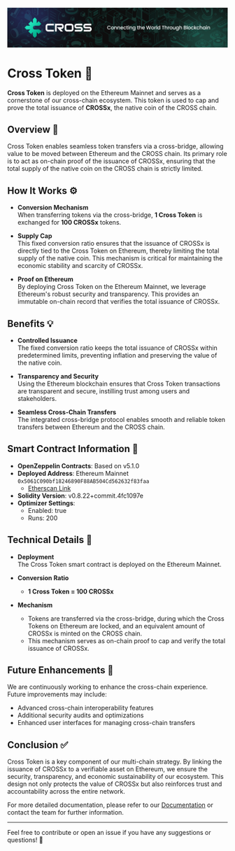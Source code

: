 ![CROSS: Connecting the World Through Blockchain](CROSS_Github_Banner.png)

# Cross Token 🔗

**Cross Token** is deployed on the Ethereum Mainnet and serves as a cornerstone of our cross-chain ecosystem. This token is used to cap and prove the total issuance of **CROSSx**, the native coin of the CROSS chain.

## Overview 📖

Cross Token enables seamless token transfers via a cross-bridge, allowing value to be moved between Ethereum and the CROSS chain. Its primary role is to act as on-chain proof of the issuance of CROSSx, ensuring that the total supply of the native coin on the CROSS chain is strictly limited.

## How It Works ⚙️

- **Conversion Mechanism**  
  When transferring tokens via the cross-bridge, **1 Cross Token** is exchanged for **100 CROSSx** tokens.

- **Supply Cap**  
  This fixed conversion ratio ensures that the issuance of CROSSx is directly tied to the Cross Token on Ethereum, thereby limiting the total supply of the native coin. This mechanism is critical for maintaining the economic stability and scarcity of CROSSx.

- **Proof on Ethereum**  
  By deploying Cross Token on the Ethereum Mainnet, we leverage Ethereum's robust security and transparency. This provides an immutable on-chain record that verifies the total issuance of CROSSx.

## Benefits 💡

- **Controlled Issuance**  
  The fixed conversion ratio keeps the total issuance of CROSSx within predetermined limits, preventing inflation and preserving the value of the native coin.

- **Transparency and Security**  
  Using the Ethereum blockchain ensures that Cross Token transactions are transparent and secure, instilling trust among users and stakeholders.

- **Seamless Cross-Chain Transfers**  
  The integrated cross-bridge protocol enables smooth and reliable token transfers between Ethereum and the CROSS chain.

## Smart Contract Information 📜

- **OpenZeppelin Contracts**: Based on v5.1.0  
- **Deployed Address**: Ethereum Mainnet `0x5061C090bf18246890F88AB504Cd562632f83faa`  
  - [Etherscan Link](https://etherscan.io/token/0x5061C090bf18246890F88AB504Cd562632f83faa)
- **Solidity Version**: v0.8.22+commit.4fc1097e  
- **Optimizer Settings**:  
  - Enabled: true  
  - Runs: 200

## Technical Details 🔧

- **Deployment**  
  The Cross Token smart contract is deployed on the Ethereum Mainnet.

- **Conversion Ratio**  
  - **1 Cross Token = 100 CROSSx**

- **Mechanism**  
  - Tokens are transferred via the cross-bridge, during which the Cross Tokens on Ethereum are locked, and an equivalent amount of CROSSx is minted on the CROSS chain.
  - This mechanism serves as on-chain proof to cap and verify the total issuance of CROSSx.

## Future Enhancements 🚀

We are continuously working to enhance the cross-chain experience. Future improvements may include:

- Advanced cross-chain interoperability features
- Additional security audits and optimizations
- Enhanced user interfaces for managing cross-chain transfers

## Conclusion ✅

Cross Token is a key component of our multi-chain strategy. By linking the issuance of CROSSx to a verifiable asset on Ethereum, we ensure the security, transparency, and economic sustainability of our ecosystem. This design not only protects the value of CROSSx but also reinforces trust and accountability across the entire network.

For more detailed documentation, please refer to our [Documentation](#) or contact the team for further information.

---

Feel free to contribute or open an issue if you have any suggestions or questions! 🤝
